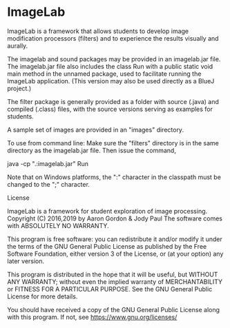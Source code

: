 # ImageLab

ImageLab is a framework that allows students to develop image modification processors (filters)
and to experience the results visually and aurally.

The imagelab and sound packages may be provided in an imagelab.jar file. The imagelab.jar file also includes the class Run with a public static void main method in the unnamed package, used to facilitate running the ImageLab application. (This version may also be used directly as a BlueJ project.)

The filter package is generally provided as a folder with source (.java) and compiled (.class) files, with the source versions serving as examples for students.

A sample set of images are provided in an "images" directory.

To use from command line:
Make sure the "filters" directory is in the same directory as the imagelab.jar file. Then issue the command,

java -cp ".:imagelab.jar" Run

Note that on Windows platforms, the ":" character in the classpath must be changed to the ";" character.

License

ImageLab is a framework for student exploration of image processing.
Copyright (C) 2016,2019 by Aaron Gordon & Jody Paul
The software comes with ABSOLUTELY NO WARRANTY.

This program is free software: you can redistribute it and/or modify it under the terms of the GNU General Public License as published by the Free Software Foundation, either version 3 of the License, or (at your option) any later version.

This program is distributed in the hope that it will be useful, but WITHOUT ANY WARRANTY; without even the implied warranty of MERCHANTABILITY or FITNESS FOR A PARTICULAR PURPOSE. See the GNU General Public License for more details.

You should have received a copy of the GNU General Public License along with this program. If not, see https://www.gnu.org/licenses/

